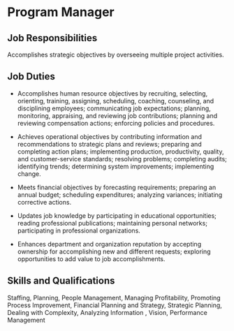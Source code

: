 # Program Manager

## Job Responsibilities

Accomplishes strategic objectives by overseeing multiple project activities.

## Job Duties

* Accomplishes human resource objectives by recruiting, selecting, orienting, training, assigning, scheduling, coaching, counseling, and disciplining employees; communicating job expectations; planning, monitoring, appraising, and reviewing job contributions; planning and reviewing compensation actions; enforcing policies and procedures.

* Achieves operational objectives by contributing information and recommendations to strategic plans and reviews; preparing and completing action plans; implementing production, productivity, quality, and customer-service standards; resolving problems; completing audits; identifying trends; determining system improvements; implementing change.

* Meets financial objectives by forecasting requirements; preparing an annual budget; scheduling expenditures; analyzing variances; initiating corrective actions.

* Updates job knowledge by participating in educational opportunities; reading professional publications; maintaining personal networks; participating in professional organizations.

* Enhances department and organization reputation by accepting ownership for accomplishing new and different requests; exploring opportunities to add value to job accomplishments.

## Skills and Qualifications

Staffing, Planning, People Management, Managing Profitability, Promoting Process Improvement, Financial Planning and Strategy, Strategic Planning, Dealing with Complexity, Analyzing Information , Vision, Performance Management

